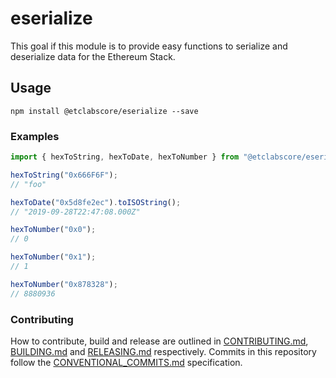 # eserialize

This goal if this module is to provide easy functions to serialize and deserialize data for the Ethereum Stack.


## Usage

```
npm install @etclabscore/eserialize --save
```


### Examples

```javascript
import { hexToString, hexToDate, hexToNumber } from "@etclabscore/eserialize";

hexToString("0x666F6F");
// "foo"

hexToDate("0x5d8fe2ec").toISOString();
// "2019-09-28T22:47:08.000Z"

hexToNumber("0x0");
// 0

hexToNumber("0x1");
// 1

hexToNumber("0x878328");
// 8880936
```

### Contributing

How to contribute, build and release are outlined in [CONTRIBUTING.md](CONTRIBUTING.md), [BUILDING.md](BUILDING.md) and [RELEASING.md](RELEASING.md) respectively. Commits in this repository follow the [CONVENTIONAL_COMMITS.md](CONVENTIONAL_COMMITS.md) specification.
